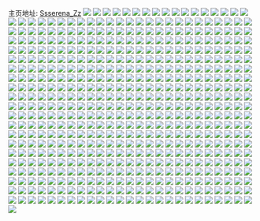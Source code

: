 主页地址: [Ssserena_Zz](https://weibo.com/u/3224315355) 
![](https://wx4.sinaimg.cn/mw2000/c02f25dbly1h9pmorrvfoj22c0340hdv.jpg) 
![](https://wx4.sinaimg.cn/mw2000/c02f25dbly1h9pmpukztej22c0340kjn.jpg) 
![](https://wx4.sinaimg.cn/mw2000/c02f25dbly1h9pmp79uf1j228y2zy4qr.jpg) 
![](https://wx4.sinaimg.cn/mw2000/c02f25dbly1h9pmp1qctaj22c03401kz.jpg) 
![](https://wx4.sinaimg.cn/mw2000/c02f25dbly1h9pmqs7u5yj22eo37k7wk.jpg) 
![](https://wx4.sinaimg.cn/mw2000/c02f25dbly1h9pmpa1glrj22822yr1kz.jpg) 
![](https://wx4.sinaimg.cn/mw2000/c02f25dbly1h9pmoyqtxyj224s2ueb2a.jpg) 
![](https://wx4.sinaimg.cn/mw2000/c02f25dbly1h9pmp4tbfxj22362s8npe.jpg) 
![](https://wx4.sinaimg.cn/mw2000/c02f25dbly1h9pmowcjosj22c03401kz.jpg) 
![](https://wx4.sinaimg.cn/mw2000/c02f25dbly1h9pmoo85kej22c0340qv6.jpg) 
![](https://wx4.sinaimg.cn/mw2000/c02f25dbly1h9pmqohyaej22c03401l0.jpg) 
![](https://wx4.sinaimg.cn/mw2000/c02f25dbly1h9pmqkfwlvj22ax32kx6p.jpg) 
![](https://wx4.sinaimg.cn/mw2000/c02f25dbly1h9pmotu8aij21pc29s7wi.jpg) 
![](https://wx4.sinaimg.cn/mw2000/c02f25dbly1h9pmqe24crj22we26ab2b.jpg) 
![](https://wx4.sinaimg.cn/mw2000/c02f25dbly1h9oki94qylj20u0140ak9.jpg) 
![](https://wx4.sinaimg.cn/mw2000/c02f25dbly1h9okib0j8ej20u0140wo1.jpg) 
![](https://wx4.sinaimg.cn/mw2000/c02f25dbly1h9okibl9spj20u0140447.jpg) 
![](https://wx4.sinaimg.cn/mw2000/c02f25dbly1h9okicadl4j20u0140n4s.jpg) 
![](https://wx4.sinaimg.cn/mw2000/c02f25dbly1h9okidainpj20u0140n6v.jpg) 
![](https://wx4.sinaimg.cn/mw2000/c02f25dbly1h9okie5ux5j20u0140wnw.jpg) 
![](https://wx4.sinaimg.cn/mw2000/c02f25dbly1h9okif11yej20u0140n53.jpg) 
![](https://wx4.sinaimg.cn/mw2000/c02f25dbly1h9okia58nzj20u0140tg0.jpg) 
![](https://wx4.sinaimg.cn/mw2000/c02f25dbly1h9nfq7eywwj20u01407g7.jpg) 
![](https://wx4.sinaimg.cn/mw2000/c02f25dbly1h9nfq818eij20u014149j.jpg) 
![](https://wx4.sinaimg.cn/mw2000/c02f25dbly1h9nfq8n0pej20u0140aia.jpg) 
![](https://wx4.sinaimg.cn/mw2000/c02f25dbly1h9nfq6runpj20u0141n7m.jpg) 
![](https://wx4.sinaimg.cn/mw2000/c02f25dbly1h9nfq96t1wj20u0140jz4.jpg) 
![](https://wx4.sinaimg.cn/mw2000/c02f25dbly1h9ioc9brkqj22822yr7wj.jpg) 
![](https://wx4.sinaimg.cn/mw2000/c02f25dbly1h9iocapdudj21yl2msqv6.jpg) 
![](https://wx4.sinaimg.cn/mw2000/c02f25dbly1h9ioc7er1bj22c03401l0.jpg) 
![](https://wx4.sinaimg.cn/mw2000/c02f25dbly1h9ioccn2a4j228f3051kz.jpg) 
![](https://wx4.sinaimg.cn/mw2000/c02f25dbly1h9ioc55pm7j22c0340qv7.jpg) 
![](https://wx4.sinaimg.cn/mw2000/c02f25dbly1h9ioc33axlj21sc2dsnpd.jpg) 
![](https://wx4.sinaimg.cn/mw2000/c02f25dbly1h9iobzwcj0j22c03407wj.jpg) 
![](https://wx4.sinaimg.cn/mw2000/c02f25dbly1h9ioc2brkhj22c0340u10.jpg) 
![](https://wx4.sinaimg.cn/mw2000/c02f25dbly1h91cc2rbj2j20u0140k3b.jpg) 
![](https://wx4.sinaimg.cn/mw2000/c02f25dbly1h91cc45vcuj20u014048s.jpg) 
![](https://wx4.sinaimg.cn/mw2000/c02f25dbly1h91cc4pt7mj20u0140jyd.jpg) 
![](https://wx4.sinaimg.cn/mw2000/c02f25dbly1h91cc3g5fdj20u0140n6v.jpg) 
![](https://wx4.sinaimg.cn/mw2000/c02f25dbly1h8vi6xzg2xj22c0340qv7.jpg) 
![](https://wx4.sinaimg.cn/mw2000/c02f25dbly1h8vi7cwzpnj22c0340kjn.jpg) 
![](https://wx4.sinaimg.cn/mw2000/c02f25dbly1h8vi7akg5oj22c0340hdv.jpg) 
![](https://wx4.sinaimg.cn/mw2000/c02f25dbly1h8vi743a9fj22232qsnpd.jpg) 
![](https://wx4.sinaimg.cn/mw2000/c02f25dbly1h8vi6yhucvj20yk17jka9.jpg) 
![](https://wx4.sinaimg.cn/mw2000/c02f25dbly1h8vi7344fzj228d2z67wj.jpg) 
![](https://wx4.sinaimg.cn/mw2000/c02f25dbly1h8gr6bq0ukj21k622vu0x.jpg) 
![](https://wx4.sinaimg.cn/mw2000/c02f25dbly1h8gr6a9ingj21r12c2u0x.jpg) 
![](https://wx4.sinaimg.cn/mw2000/c02f25dbly1h84x52zskcj20u0140qav.jpg) 
![](https://wx4.sinaimg.cn/mw2000/c02f25dbly1h84x53gj2xj20u0140jze.jpg) 
![](https://wx4.sinaimg.cn/mw2000/c02f25dbly1h84x55pievj20u0140n4u.jpg) 
![](https://wx4.sinaimg.cn/mw2000/c02f25dbly1h84x558qmjj20u01437ca.jpg) 
![](https://wx4.sinaimg.cn/mw2000/c02f25dbly1h84x56tlcqj20u0148468.jpg) 
![](https://wx4.sinaimg.cn/mw2000/c02f25dbly1h84x56a1nij20u014011k.jpg) 
![](https://wx4.sinaimg.cn/mw2000/c02f25dbly1h82lwq07ppj20u0140tg4.jpg) 
![](https://wx4.sinaimg.cn/mw2000/c02f25dbly1h82lwpdmxzj20u0140jxk.jpg) 
![](https://wx4.sinaimg.cn/mw2000/c02f25dbly1h82lwowocbj20u0140dme.jpg) 
![](https://wx4.sinaimg.cn/mw2000/c02f25dbly1h82lwqjep7j20u0140467.jpg) 
![](https://wx4.sinaimg.cn/mw2000/c02f25dbly1h82lwoith2j20u0140agr.jpg) 
![](https://wx4.sinaimg.cn/mw2000/c02f25dbly1h82lwo6fgqj20u0140q8t.jpg) 
![](https://wx4.sinaimg.cn/mw2000/c02f25dbly1h82lwrf6t2j20u0140q97.jpg) 
![](https://wx4.sinaimg.cn/mw2000/c02f25dbly1h82lwqyk6jj20u0140wkw.jpg) 
![](https://wx4.sinaimg.cn/mw2000/c02f25dbly1h82lwrx8mcj20u01407aj.jpg) 
![](https://wx4.sinaimg.cn/mw2000/c02f25dbly1h7s1bhfdvuj20u014518q.jpg) 
![](https://wx4.sinaimg.cn/mw2000/c02f25dbly1h7s1bs0tm3j20u01471a0.jpg) 
![](https://wx4.sinaimg.cn/mw2000/c02f25dbly1h7s1bzfm2ej20u0149qk0.jpg) 
![](https://wx4.sinaimg.cn/mw2000/c02f25dbly1h7s1be1niej20u0140qfv.jpg) 
![](https://wx4.sinaimg.cn/mw2000/c02f25dbly1h7s1bw0j5yj20u014dh3g.jpg) 
![](https://wx4.sinaimg.cn/mw2000/c02f25dbly1h7s1bms59lj20u014atp8.jpg) 
![](https://wx4.sinaimg.cn/mw2000/c02f25dbly1h7s1baq9k5j20u0140dmo.jpg) 
![](https://wx4.sinaimg.cn/mw2000/c02f25dbly1h7nk2ejh3ij20u014fgwb.jpg) 
![](https://wx4.sinaimg.cn/mw2000/c02f25dbly1h7nk2dtndqj20u014iaks.jpg) 
![](https://wx4.sinaimg.cn/mw2000/c02f25dbly1h7fdwvy3yij20u0140wi3.jpg) 
![](https://wx4.sinaimg.cn/mw2000/c02f25dbly1h7fdwvexc6j20u014dn0n.jpg) 
![](https://wx4.sinaimg.cn/mw2000/c02f25dbly1h7fdzkamrtj20u0145q6u.jpg) 
![](https://wx4.sinaimg.cn/mw2000/c02f25dbly1h7fdwtnj8wj20u01407c8.jpg) 
![](https://wx4.sinaimg.cn/mw2000/c02f25dbly1h7fdwt5g11j20u0140whd.jpg) 
![](https://wx4.sinaimg.cn/mw2000/c02f25dbly1h7fdwul5lyj20u0140n08.jpg) 
![](https://wx4.sinaimg.cn/mw2000/c02f25dbly1h7fdwu3l8gj20u0140ahl.jpg) 
![](https://wx4.sinaimg.cn/mw2000/c02f25dbly1h7c6lhmmdmj23402c01l0.jpg) 
![](https://wx4.sinaimg.cn/mw2000/c02f25dbly1h7c6l0y76zj23402c04qp.jpg) 
![](https://wx4.sinaimg.cn/mw2000/c02f25dbly1h7c6l54z4sj23402c01l0.jpg) 
![](https://wx4.sinaimg.cn/mw2000/c02f25dbly1h7c6l7nf06j22c034pb29.jpg) 
![](https://wx4.sinaimg.cn/mw2000/c02f25dbly1h7c6l32dg4j22c03404qp.jpg) 
![](https://wx4.sinaimg.cn/mw2000/c02f25dbly1h7c6laec5wj22c034p7wk.jpg) 
![](https://wx4.sinaimg.cn/mw2000/c02f25dbly1h7c6ld4pjpj23402c0qv5.jpg) 
![](https://wx4.sinaimg.cn/mw2000/c02f25dbly1h7c6lkibsvj23402d51kx.jpg) 
![](https://wx4.sinaimg.cn/mw2000/c02f25dbly1h756v4u4g2j21sc2ds1kz.jpg) 
![](https://wx4.sinaimg.cn/mw2000/c02f25dbly1h756uotpcoj22c0340kjq.jpg) 
![](https://wx4.sinaimg.cn/mw2000/c02f25dbly1h756vyle24j22c034x1l1.jpg) 
![](https://wx4.sinaimg.cn/mw2000/c02f25dbly1h756uxox4nj22c034pe85.jpg) 
![](https://wx4.sinaimg.cn/mw2000/c02f25dbly1h756vcrjhtj21sc2dsx6q.jpg) 
![](https://wx4.sinaimg.cn/mw2000/c02f25dbly1h756v83smpj22c034p7mw.jpg) 
![](https://wx4.sinaimg.cn/mw2000/c02f25dbly1h756vauyu7j22c0355e1b.jpg) 
![](https://wx4.sinaimg.cn/mw2000/c02f25dbly1h72f8e8buaj22c035dhdt.jpg) 
![](https://wx4.sinaimg.cn/mw2000/c02f25dbly1h72f86b5hwj22a531ih90.jpg) 
![](https://wx4.sinaimg.cn/mw2000/c02f25dbly1h72f89wbrjj22c034lb2d.jpg) 
![](https://wx4.sinaimg.cn/mw2000/c02f25dbly1h72f8hc582j22c035tb2c.jpg) 
![](https://wx4.sinaimg.cn/mw2000/c02f25dbly1h72f8jq5rkj22c034thaz.jpg) 
![](https://wx4.sinaimg.cn/mw2000/c02f25dbly1h72fa0okvyj22c0340b2b.jpg) 
![](https://wx4.sinaimg.cn/mw2000/c02f25dbly1h72f83n9nsj22c0359b29.jpg) 
![](https://wx4.sinaimg.cn/mw2000/c02f25dbly1h72f81xmjhj22682wbzwg.jpg) 
![](https://wx4.sinaimg.cn/mw2000/c02f25dbgy1h6zdhzzw7cj22bp33l4qs.jpg) 
![](https://wx4.sinaimg.cn/mw2000/c02f25dbgy1h6zdhjatu4j22a531jhdw.jpg) 
![](https://wx4.sinaimg.cn/mw2000/c02f25dbgy1h6zdhv83etj22c034hkjo.jpg) 
![](https://wx4.sinaimg.cn/mw2000/c02f25dbgy1h6zdid88ybj22c034pnpg.jpg) 
![](https://wx4.sinaimg.cn/mw2000/c02f25dbgy1h6zdihffloj22c034dkjo.jpg) 
![](https://wx4.sinaimg.cn/mw2000/c02f25dbgy1h6zdikfjcqj21xx2l81ky.jpg) 
![](https://wx4.sinaimg.cn/mw2000/c02f25dbgy1h6zdiqle47j22c034he84.jpg) 
![](https://wx4.sinaimg.cn/mw2000/c02f25dbly1h6mmrkhz3mj22c0340tca.jpg) 
![](https://wx4.sinaimg.cn/mw2000/c02f25dbly1h6mmrgenygj22dc35su0x.jpg) 
![](https://wx4.sinaimg.cn/mw2000/c02f25dbly1h6mmre6s4fj22c0340e82.jpg) 
![](https://wx4.sinaimg.cn/mw2000/c02f25dbly1h6mmrfd3m4j22dc35sx6p.jpg) 
![](https://wx4.sinaimg.cn/mw2000/c02f25dbly1h6mmrhovolj21vg2hx7wh.jpg) 
![](https://wx4.sinaimg.cn/mw2000/c02f25dbly1h6mmrj7dayj22c0340tb6.jpg) 
![](https://wx4.sinaimg.cn/mw2000/c02f25dbly1h6c2jixa7ij22cu35snpd.jpg) 
![](https://wx4.sinaimg.cn/mw2000/c02f25dbly1h6c2jha9csj22cs35shdw.jpg) 
![](https://wx4.sinaimg.cn/mw2000/c02f25dbly1h6c2jkhvpdj22dc35snpd.jpg) 
![](https://wx4.sinaimg.cn/mw2000/c02f25dbly1h6c2jf797ij22c03407wk.jpg) 
![](https://wx4.sinaimg.cn/mw2000/c02f25dbly1h6a04tlsh3j22be340qv5.jpg) 
![](https://wx4.sinaimg.cn/mw2000/c02f25dbly1h6a04nb6ihj22b833zb2a.jpg) 
![](https://wx4.sinaimg.cn/mw2000/c02f25dbly1h6a04sf5w3j225b2v2dra.jpg) 
![](https://wx4.sinaimg.cn/mw2000/c02f25dbly1h6a04k6791j21zj2nd1kz.jpg) 
![](https://wx4.sinaimg.cn/mw2000/c02f25dbly1h6a04ltxnlj22c0340qv5.jpg) 
![](https://wx4.sinaimg.cn/mw2000/c02f25dbly1h6a04ew7o7j22bm33z7wi.jpg) 
![](https://wx4.sinaimg.cn/mw2000/c02f25dbly1h61rwpmvc3j21o2283npd.jpg) 
![](https://wx4.sinaimg.cn/mw2000/c02f25dbly1h61ry1wtznj227l2ydb2b.jpg) 
![](https://wx4.sinaimg.cn/mw2000/c02f25dbly1h61rz3jfihj228x31inpd.jpg) 
![](https://wx4.sinaimg.cn/mw2000/c02f25dbly1h61rx0nb58j22c0340x6p.jpg) 
![](https://wx4.sinaimg.cn/mw2000/c02f25dbly1h61ry8luxtj22c034d7wj.jpg) 
![](https://wx4.sinaimg.cn/mw2000/c02f25dbly1h61rw7fwjij21sc28fe81.jpg) 
![](https://wx4.sinaimg.cn/mw2000/c02f25dbly1h61rzgk5uqj22c034xh9m.jpg) 
![](https://wx4.sinaimg.cn/mw2000/c02f25dbly1h61rz0is38j21r02c0b29.jpg) 
![](https://wx4.sinaimg.cn/mw2000/c02f25dbly1h5p1pxlb1vj20u0148qd0.jpg) 
![](https://wx4.sinaimg.cn/mw2000/c02f25dbly1h5p1ti7hdgj21400u0qb9.jpg) 
![](https://wx4.sinaimg.cn/mw2000/c02f25dbly1h5p1tj5323j20u0140dqj.jpg) 
![](https://wx4.sinaimg.cn/mw2000/c02f25dbly1h5p1pk154oj20u0142k6i.jpg) 
![](https://wx4.sinaimg.cn/mw2000/c02f25dbly1h5p1pkojz0j20u014a144.jpg) 
![](https://wx4.sinaimg.cn/mw2000/c02f25dbly1h5p1plyt19j20u0140gti.jpg) 
![](https://wx4.sinaimg.cn/mw2000/c02f25dbly1h5p1povnoaj20u0140n8w.jpg) 
![](https://wx4.sinaimg.cn/mw2000/c02f25dbly1h5p1piq4hdj20u0146wnw.jpg) 
![](https://wx4.sinaimg.cn/mw2000/c02f25dbly1h5p1pjbsr2j20u0148qc6.jpg) 
![](https://wx4.sinaimg.cn/mw2000/c02f25dbly1h5p1ph77icj20u0146am5.jpg) 
![](https://wx4.sinaimg.cn/mw2000/c02f25dbly1h5p1ppcmn7j20u00u00xt.jpg) 
![](https://wx4.sinaimg.cn/mw2000/c02f25dbly1h5msoxbk74j22c0340u0y.jpg) 
![](https://wx4.sinaimg.cn/mw2000/c02f25dbly1h5mso59akaj22c0340kjm.jpg) 
![](https://wx4.sinaimg.cn/mw2000/c02f25dbly1h5msp7vtxlj22bz340hdu.jpg) 
![](https://wx4.sinaimg.cn/mw2000/c02f25dbly1h5msp0zhw1j22352s51ky.jpg) 
![](https://wx4.sinaimg.cn/mw2000/c02f25dbly1h5msp342moj225n2vh4qq.jpg) 
![](https://wx4.sinaimg.cn/mw2000/c02f25dbly1h5msp4gz4jj224c2ttnpd.jpg) 
![](https://wx4.sinaimg.cn/mw2000/c02f25dbly1h5msosskh1j22c0340npe.jpg) 
![](https://wx4.sinaimg.cn/mw2000/c02f25dbly1h5lpzxpr6kj22ab31rb2b.jpg) 
![](https://wx4.sinaimg.cn/mw2000/c02f25dbly1h5lq0412g6j21sc2dsx6p.jpg) 
![](https://wx4.sinaimg.cn/mw2000/c02f25dbly1h5lq01obk3j226y2xrb2b.jpg) 
![](https://wx4.sinaimg.cn/mw2000/c02f25dbly1h5lq0g4wscj216o1kw1f9.jpg) 
![](https://wx4.sinaimg.cn/mw2000/c02f25dbly1h5lpzugaolj21kw16oh6n.jpg) 
![](https://wx4.sinaimg.cn/mw2000/c02f25dbly1h5lq0hfsqbj21p629lhdt.jpg) 
![](https://wx4.sinaimg.cn/mw2000/c02f25dbly1h5lq284bygj20u0140tkf.jpg) 
![](https://wx4.sinaimg.cn/mw2000/c02f25dbly1h5eoqdhdyqj22652wwu0y.jpg) 
![](https://wx4.sinaimg.cn/mw2000/c02f25dbly1h5eoqc08ehj21zl2nge82.jpg) 
![](https://wx4.sinaimg.cn/mw2000/c02f25dbly1h5eoqax531j21zz2ny1ky.jpg) 
![](https://wx4.sinaimg.cn/mw2000/c02f25dbly1h5eoqj3wqkj21sc2dsu0x.jpg) 
![](https://wx4.sinaimg.cn/mw2000/c02f25dbly1h50mfc3ohfj20u0140wlv.jpg) 
![](https://wx4.sinaimg.cn/mw2000/c02f25dbly1h50mf52uqkj20u0140k18.jpg) 
![](https://wx4.sinaimg.cn/mw2000/c02f25dbly1h50mfdt7g3j20u0140gvq.jpg) 
![](https://wx4.sinaimg.cn/mw2000/c02f25dbly1h50mf34pylj20u0140dph.jpg) 
![](https://wx4.sinaimg.cn/mw2000/c02f25dbly1h50mf3vluaj20u014011d.jpg) 
![](https://wx4.sinaimg.cn/mw2000/c02f25dbly1h50mf6n101j20u014etir.jpg) 
![](https://wx4.sinaimg.cn/mw2000/c02f25dbly1h50mhn3hefj20u014047a.jpg) 
![](https://wx4.sinaimg.cn/mw2000/c02f25dbly1h4qelrvkdlj20u014daiq.jpg) 
![](https://wx4.sinaimg.cn/mw2000/c02f25dbly1h4qeltf3qaj20u0140gsd.jpg) 
![](https://wx4.sinaimg.cn/mw2000/c02f25dbly1h4qelsqqz5j20u0144ajf.jpg) 
![](https://wx4.sinaimg.cn/mw2000/c02f25dbgy1h4idzj4q4lj20u0140k18.jpg) 
![](https://wx4.sinaimg.cn/mw2000/c02f25dbgy1h4idzjqneij20u0140jxp.jpg) 
![](https://wx4.sinaimg.cn/mw2000/c02f25dbgy1h4idzlvzx9j20u0140dom.jpg) 
![](https://wx4.sinaimg.cn/mw2000/c02f25dbgy1h4idzmu2dwj20u014hqbm.jpg) 
![](https://wx4.sinaimg.cn/mw2000/c02f25dbgy1h4idzhszjyj20u014f47o.jpg) 
![](https://wx4.sinaimg.cn/mw2000/c02f25dbgy1h4idznyjfvj20u0140wpz.jpg) 
![](https://wx4.sinaimg.cn/mw2000/c02f25dbgy1h4idzpn68ej20u0140119.jpg) 
![](https://wx4.sinaimg.cn/mw2000/c02f25dbgy1h4idzoshvij20u01407dp.jpg) 
![](https://wx4.sinaimg.cn/mw2000/c02f25dbgy1h4g0opxcimj20u0140ti3.jpg) 
![](https://wx4.sinaimg.cn/mw2000/c02f25dbgy1h4g0orvztbj20u014dk1o.jpg) 
![](https://wx4.sinaimg.cn/mw2000/c02f25dbgy1h4g0otmexkj20u0140tgg.jpg) 
![](https://wx4.sinaimg.cn/mw2000/c02f25dbgy1h4g0oopxcvj20u0140thy.jpg) 
![](https://wx4.sinaimg.cn/mw2000/c02f25dbgy1h4g0onhp4sj20u0140dpz.jpg) 
![](https://wx4.sinaimg.cn/mw2000/c02f25dbgy1h4g0olvpw4j20u014548s.jpg) 
![](https://wx4.sinaimg.cn/mw2000/c02f25dbgy1h4g0ov7vo2j20u01487e8.jpg) 
![](https://wx4.sinaimg.cn/mw2000/c02f25dbgy1h4g0owe9auj20u0140thu.jpg) 
![](https://wx4.sinaimg.cn/mw2000/c02f25dbgy1h4g0oy0aj6j20u0140jym.jpg) 
![](https://wx4.sinaimg.cn/mw2000/c02f25dbly1h494ca9g6pj20u011i450.jpg) 
![](https://wx4.sinaimg.cn/mw2000/c02f25dbly1h494cceee3j20u011iq8i.jpg) 
![](https://wx4.sinaimg.cn/mw2000/c02f25dbly1h494cblxdoj20u011in3e.jpg) 
![](https://wx4.sinaimg.cn/mw2000/c02f25dbly1h494c8ofoqj20u0140guq.jpg) 
![](https://wx4.sinaimg.cn/mw2000/c02f25dbly1h494cjeonmj20u0148jzw.jpg) 
![](https://wx4.sinaimg.cn/mw2000/c02f25dbly1h494ck9wkcj20u0140ai5.jpg) 
![](https://wx4.sinaimg.cn/mw2000/c02f25dbly1h41yqlpgh3j20u0147dmx.jpg) 
![](https://wx4.sinaimg.cn/mw2000/c02f25dbly1h41yqikuduj20u0140akc.jpg) 
![](https://wx4.sinaimg.cn/mw2000/c02f25dbly1h41yqmi0z1j20u0140jxk.jpg) 
![](https://wx4.sinaimg.cn/mw2000/c02f25dbly1h41yqnms03j20u0140dng.jpg) 
![](https://wx4.sinaimg.cn/mw2000/c02f25dbly1h41yqepc9zj20u013zjxo.jpg) 
![](https://wx4.sinaimg.cn/mw2000/c02f25dbly1h41yqflkjej20u0148n3t.jpg) 
![](https://wx4.sinaimg.cn/mw2000/c02f25dbly1h41yqgyscnj20u0140tgi.jpg) 
![](https://wx4.sinaimg.cn/mw2000/c02f25dbly1h41yqjfyi9j20u0147gse.jpg) 
![](https://wx4.sinaimg.cn/mw2000/c02f25dbly1h41yqk7y3pj20u01400xu.jpg) 
![](https://wx4.sinaimg.cn/mw2000/c02f25dbly1h41yqd6tj5j21410u0jz5.jpg) 
![](https://wx4.sinaimg.cn/mw2000/c02f25dbly1h40zixpjkjj22c02x0u0y.jpg) 
![](https://wx4.sinaimg.cn/mw2000/c02f25dbly1h40ziv0jb0j22bz2wykjm.jpg) 
![](https://wx4.sinaimg.cn/mw2000/c02f25dbly1h40zirypztj227a2r3b2a.jpg) 
![](https://wx4.sinaimg.cn/mw2000/c02f25dbly1h40zj5p0cuj22c02x04qq.jpg) 
![](https://wx4.sinaimg.cn/mw2000/c02f25dbly1h40zj09ijzj223y2mxhdu.jpg) 
![](https://wx4.sinaimg.cn/mw2000/c02f25dbly1h40zj3ks12j22c02x0x6r.jpg) 
![](https://wx4.sinaimg.cn/mw2000/c02f25dbly1h40zja5hyij21sc28fhdu.jpg) 
![](https://wx4.sinaimg.cn/mw2000/c02f25dbly1h40zj7rvp0j21w82da4qq.jpg) 
![](https://wx4.sinaimg.cn/mw2000/c02f25dbly1h40zjcas6sj22c0340x6p.jpg) 
![](https://wx4.sinaimg.cn/mw2000/c02f25dbly1h3sz7g5tdhj21pq255u0x.jpg) 
![](https://wx4.sinaimg.cn/mw2000/c02f25dbly1h3sz76u9nzj226l2q8npe.jpg) 
![](https://wx4.sinaimg.cn/mw2000/c02f25dbly1h3sz78feopj229q2u54qr.jpg) 
![](https://wx4.sinaimg.cn/mw2000/c02f25dbly1h3sz79h05kj21pl24zb29.jpg) 
![](https://wx4.sinaimg.cn/mw2000/c02f25dbly1h3sz7b014mj22c02x0u11.jpg) 
![](https://wx4.sinaimg.cn/mw2000/c02f25dbly1h3sz7fe8vvj21py25fu0x.jpg) 
![](https://wx4.sinaimg.cn/mw2000/c02f25dbly1h3sz73wsc7j22c02x0u0y.jpg) 
![](https://wx4.sinaimg.cn/mw2000/c02f25dbly1h3sz728m6ej22c02x0b2d.jpg) 
![](https://wx4.sinaimg.cn/mw2000/c02f25dbly1h3sz7i48ghj22c0340u10.jpg) 
![](https://wx4.sinaimg.cn/mw2000/c02f25dbly1h3sz7519mlj22c02w6qv6.jpg) 
![](https://wx4.sinaimg.cn/mw2000/c02f25dbly1h3sz7d0pv2j22c02x0u10.jpg) 
![](https://wx4.sinaimg.cn/mw2000/c02f25dbly1h3sz7ehdeqj22c02x0npf.jpg) 
![](https://wx4.sinaimg.cn/mw2000/c02f25dbly1h3sz7is8yrj20zk17e7cu.jpg) 
![](https://wx4.sinaimg.cn/mw2000/c02f25dbly1h3kvjgyuvmj225m2vhnpe.jpg) 
![](https://wx4.sinaimg.cn/mw2000/c02f25dbly1h3kvjae0emj220m2otb2a.jpg) 
![](https://wx4.sinaimg.cn/mw2000/c02f25dbly1h3kvjqkt77j2291301b2b.jpg) 
![](https://wx4.sinaimg.cn/mw2000/c02f25dbly1h3kviscshaj22142qju0y.jpg) 
![](https://wx4.sinaimg.cn/mw2000/c02f25dbly1h3kvjzfm6fj21sc2dsqv5.jpg) 
![](https://wx4.sinaimg.cn/mw2000/c02f25dbly1h3kvju6d9tj229v327b2b.jpg) 
![](https://wx4.sinaimg.cn/mw2000/c02f25dbly1h3kvj4qkm7j22b332s1kz.jpg) 
![](https://wx4.sinaimg.cn/mw2000/c02f25dbly1h3kvjxsbnqj22c03401kz.jpg) 
![](https://wx4.sinaimg.cn/mw2000/c02f25dbly1h3kvk72bnrj21qw2bvx6p.jpg) 
![](https://wx4.sinaimg.cn/mw2000/c02f25dbly1h2hhlerl8vj228w2t44qr.jpg) 
![](https://wx4.sinaimg.cn/mw2000/c02f25dbly1h2hhlj9upsj22c02x0npf.jpg) 
![](https://wx4.sinaimg.cn/mw2000/c02f25dbly1h2hhlfozrlj22bf2w9u0y.jpg) 
![](https://wx4.sinaimg.cn/mw2000/c02f25dbly1h2hhlhbh7ej22bn2wjkjm.jpg) 
![](https://wx4.sinaimg.cn/mw2000/c02f25dbly1h2hhljypa5j21sc28fx6p.jpg) 
![](https://wx4.sinaimg.cn/mw2000/c02f25dbly1h2hhli5tq3j226m2q9npd.jpg) 
![](https://wx4.sinaimg.cn/mw2000/c02f25dbly1h2hhlme0e7j21xw2l61ky.jpg) 
![](https://wx4.sinaimg.cn/mw2000/c02f25dbly1h2hhll2hy2j23402c07wj.jpg) 
![](https://wx4.sinaimg.cn/mw2000/c02f25dbly1h2cpgdwgfij20u011ik0i.jpg) 
![](https://wx4.sinaimg.cn/mw2000/c02f25dbly1h2cpgfjvedj20u011i11a.jpg) 
![](https://wx4.sinaimg.cn/mw2000/c02f25dbly1h2cpgemn9cj20u011ina1.jpg) 
![](https://wx4.sinaimg.cn/mw2000/c02f25dbly1h2cpgg4xqvj20u011idnz.jpg) 
![](https://wx4.sinaimg.cn/mw2000/c02f25dbly1h2cpgcojxqj20u011iqc7.jpg) 
![](https://wx4.sinaimg.cn/mw2000/c02f25dbly1h2cpghorpjj20u011iwn8.jpg) 
![](https://wx4.sinaimg.cn/mw2000/c02f25dbly1h2cpgh2h8sj20u011iaip.jpg) 
![](https://wx4.sinaimg.cn/mw2000/c02f25dbly1h1bqi8cpc0j20u011itdx.jpg) 
![](https://wx4.sinaimg.cn/mw2000/c02f25dbly1h1bqi6ssk3j20u011ite3.jpg) 
![](https://wx4.sinaimg.cn/mw2000/c02f25dbly1h1bqi90vspj20u011i46h.jpg) 
![](https://wx4.sinaimg.cn/mw2000/c02f25dbly1h1bqi7uksrj20u011i78g.jpg) 
![](https://wx4.sinaimg.cn/mw2000/c02f25dbly1h1bqi3l7h7j20u011i796.jpg) 
![](https://wx4.sinaimg.cn/mw2000/c02f25dbly1h1bqi7ei2dj20u011i0yw.jpg) 
![](https://wx4.sinaimg.cn/mw2000/c02f25dbly1h1bqi45vcgj20u011idos.jpg) 
![](https://wx4.sinaimg.cn/mw2000/c02f25dbly1h105zdcd1ij20u011iwtk.jpg) 
![](https://wx4.sinaimg.cn/mw2000/c02f25dbly1h105zazhfvj20u011ih1s.jpg) 
![](https://wx4.sinaimg.cn/mw2000/c02f25dbly1h105z9xevrj20u0140tpu.jpg) 
![](https://wx4.sinaimg.cn/mw2000/c02f25dbly1h105zcs264j20u011iaqa.jpg) 
![](https://wx4.sinaimg.cn/mw2000/c02f25dbly1h105zdz9itj20u011ik67.jpg) 
![](https://wx4.sinaimg.cn/mw2000/c02f25dbly1h105zfe1drj20u011ito7.jpg) 
![](https://wx4.sinaimg.cn/mw2000/c02f25dbly1h105zekg6mj20u011i7jl.jpg) 
![](https://wx4.sinaimg.cn/mw2000/c02f25dbly1h105zfysm0j20u011iqjc.jpg) 
![](https://wx4.sinaimg.cn/mw2000/c02f25dbly1h105zgo7k1j20u011iduz.jpg) 
![](https://wx4.sinaimg.cn/mw2000/c02f25dbly1h105zhcnuij20u011i7ev.jpg) 
![](https://wx4.sinaimg.cn/mw2000/c02f25dbly1h0d67w67ewj22c02x0kjm.jpg) 
![](https://wx4.sinaimg.cn/mw2000/c02f25dbly1h0d67tz21lj22bq2wnkjm.jpg) 
![](https://wx4.sinaimg.cn/mw2000/c02f25dbly1h0d67sjzerj22bq340qv5.jpg) 
![](https://wx4.sinaimg.cn/mw2000/c02f25dbly1h0d67z2x6tj22a32ul4qq.jpg) 
![](https://wx4.sinaimg.cn/mw2000/c02f25dbly1h0d67xr0rrj21sc27sx6p.jpg) 
![](https://wx4.sinaimg.cn/mw2000/c02f25dbly1h0d69jpxwij22c02x0x6q.jpg) 
![](https://wx4.sinaimg.cn/mw2000/c02f25dbly1h0d69h7sqoj21b21b34ng.jpg) 
![](https://wx4.sinaimg.cn/mw2000/c02f25dbly1h0d67plrzxj22c02c04qp.jpg) 
![](https://wx4.sinaimg.cn/mw2000/c02f25dbly1h0d69e64njj22bh2wchdw.jpg) 
![](https://wx4.sinaimg.cn/mw2000/c02f25dbly1gy6hj1t5xrj21sc28fqv6.jpg) 
![](https://wx4.sinaimg.cn/mw2000/c02f25dbly1gy6hj48ozrj216o1hc16c.jpg) 
![](https://wx4.sinaimg.cn/mw2000/c02f25dbly1gy6hj2t37ij21pg24thdu.jpg) 
![](https://wx4.sinaimg.cn/mw2000/c02f25dbly1gy6hj3uwmgj22c03401kz.jpg) 
![](https://wx4.sinaimg.cn/mw2000/c02f25dbly1gy6hj56dh1j229q2u5kjm.jpg) 
![](https://wx4.sinaimg.cn/mw2000/c02f25dbly1gy6hj6ddzxj22c02x0qv6.jpg) 
![](https://wx4.sinaimg.cn/mw2000/c02f25dbly1gy6hegufroj224b24be81.jpg) 
![](https://wx4.sinaimg.cn/mw2000/c02f25dbly1gy6hetdxluj225x25xb29.jpg) 
![](https://wx4.sinaimg.cn/mw2000/c02f25dbly1gy6hevlwlgj226a26a1ky.jpg) 
![](https://wx4.sinaimg.cn/mw2000/c02f25dbly1gy6heshaoaj22a52a5hdu.jpg) 
![](https://wx4.sinaimg.cn/mw2000/c02f25dbly1gy6hjxowa9j20u00u0nh9.jpg) 
![](https://wx4.sinaimg.cn/mw2000/c02f25dbly1gy6hepcfkej22c02c0b2a.jpg) 
![](https://wx4.sinaimg.cn/mw2000/c02f25dbly1gy6hf54oc0j22c02c07wi.jpg) 
![](https://wx4.sinaimg.cn/mw2000/c02f25dbly1gy2wut0f61j22c02c0x6q.jpg) 
![](https://wx4.sinaimg.cn/mw2000/c02f25dbly1gy2wurve9rj21it1ieu0x.jpg) 
![](https://wx4.sinaimg.cn/mw2000/c02f25dbly1gy2wusc98hj21m61lqe81.jpg) 
![](https://wx4.sinaimg.cn/mw2000/c02f25dbly1gy2wur7ln0j227h2rcu0x.jpg) 
![](https://wx4.sinaimg.cn/mw2000/c02f25dbly1gy2wuonh0oj227u2rsx6p.jpg) 
![](https://wx4.sinaimg.cn/mw2000/c02f25dbly1gy2wutm5fpj21zn2hju0x.jpg) 
![](https://wx4.sinaimg.cn/mw2000/c02f25dbly1gy2wuncfenj22482nau0z.jpg) 
![](https://wx4.sinaimg.cn/mw2000/c02f25dbly1gy2wwqink5j20pb19146t.jpg) 
![](https://wx4.sinaimg.cn/mw2000/c02f25dbly1gy2wyf4ujrj2267267qv5.jpg) 
![](https://wx4.sinaimg.cn/mw2000/c02f25dbly1gx21bwrsr6j20u011iqbp.jpg) 
![](https://wx4.sinaimg.cn/mw2000/c02f25dbly1gx21bun47aj20u0140ams.jpg) 
![](https://wx4.sinaimg.cn/mw2000/c02f25dbly1gx21bzeqhcj20u0140ton.jpg) 
![](https://wx4.sinaimg.cn/mw2000/c02f25dbly1gx21bxsczwj20u00u0jwk.jpg) 
![](https://wx4.sinaimg.cn/mw2000/c02f25dbly1gx21d8d41tj20u30u0dmg.jpg) 
![](https://wx4.sinaimg.cn/mw2000/c02f25dbly1gx21di9mmmj20u00u0wmt.jpg) 
![](https://wx4.sinaimg.cn/mw2000/c02f25dbly1gx21bvvlmpj20u00u0n6a.jpg) 
![](https://wx4.sinaimg.cn/mw2000/c02f25dbly1gx21fgjevvj20ty0ty7cm.jpg) 
![](https://wx4.sinaimg.cn/mw2000/c02f25dbly1gx21d3lj5tj20u00u0wlf.jpg) 
![](https://wx4.sinaimg.cn/mw2000/003wcTInly1gum2ygok51j60u0140qdg02.jpg) 
![](https://wx4.sinaimg.cn/mw2000/003wcTInly1gum2yyocx8j60u011iqb302.jpg) 
![](https://wx4.sinaimg.cn/mw2000/003wcTInly1gum2yxg7xoj60u011idom02.jpg) 
![](https://wx4.sinaimg.cn/mw2000/003wcTInly1gum2zdhpdzj60u0140guf02.jpg) 
![](https://wx4.sinaimg.cn/mw2000/003wcTInly1gum2ywe7ymj60u011i45502.jpg) 
![](https://wx4.sinaimg.cn/mw2000/003wcTInly1gum2z00hjzj60u0140wlm02.jpg) 
![](https://wx4.sinaimg.cn/mw2000/003wcTInly1gum2yfev3ej60u014046a02.jpg) 
![](https://wx4.sinaimg.cn/mw2000/003wcTInly1gum2z0vfhgj60u00u0gti02.jpg) 
![](https://wx4.sinaimg.cn/mw2000/003wcTInly1gum2z1odljj60u10u0q7z02.jpg) 
![](https://wx4.sinaimg.cn/mw2000/003wcTInly1gucy0y55y9j60u011ijyx02.jpg) 
![](https://wx4.sinaimg.cn/mw2000/003wcTInly1gucy0z8mqkj60u0140n6p02.jpg) 
![](https://wx4.sinaimg.cn/mw2000/003wcTInly1gucy0wk4t2j60u011haih02.jpg) 
![](https://wx4.sinaimg.cn/mw2000/003wcTInly1gucy13iuomj60u011i11o02.jpg) 
![](https://wx4.sinaimg.cn/mw2000/003wcTInly1gucy0zod8cj60u0140n4502.jpg) 
![](https://wx4.sinaimg.cn/mw2000/003wcTInly1gucy15dt2wj60u011igsf02.jpg) 
![](https://wx4.sinaimg.cn/mw2000/003wcTInly1gucy10c4qoj60u0140na002.jpg) 
![](https://wx4.sinaimg.cn/mw2000/003wcTInly1gucy11qa81j60u0140gv002.jpg) 
![](https://wx4.sinaimg.cn/mw2000/003wcTInly1gucy2l3625j60u0140thh02.jpg) 
![](https://wx4.sinaimg.cn/mw2000/c02f25dbly1gtwsfz9wpsj22c02c0e82.jpg) 
![](https://wx4.sinaimg.cn/mw2000/c02f25dbly1gtwsg1mphnj22c02c01ky.jpg) 
![](https://wx4.sinaimg.cn/mw2000/c02f25dbly1gtwsfwyr07j22c02c07wi.jpg) 
![](https://wx4.sinaimg.cn/mw2000/c02f25dbly1gtwsg4g91jj22642pn1ky.jpg) 
![](https://wx4.sinaimg.cn/mw2000/c02f25dbly1gtwsgmpolxj21wv2e2u0y.jpg) 
![](https://wx4.sinaimg.cn/mw2000/c02f25dbly1gtwsgb3gqoj22c02x0b2b.jpg) 
![](https://wx4.sinaimg.cn/mw2000/c02f25dbly1gtwsgp7zidj21kt1ktkjl.jpg) 
![](https://wx4.sinaimg.cn/mw2000/c02f25dbly1gtwshkbtdoj21o01o01ky.jpg) 
![](https://wx4.sinaimg.cn/mw2000/c02f25dbly1gtwshcvsc4j22c02c0npg.jpg) 
![](https://wx4.sinaimg.cn/mw2000/c02f25dbly1gtk23aw659j22bk2wghdv.jpg) 
![](https://wx4.sinaimg.cn/mw2000/c02f25dbly1gtk227wxpbj22bn3407wj.jpg) 
![](https://wx4.sinaimg.cn/mw2000/c02f25dbly1gtk22k5s3tj22bn2wje83.jpg) 
![](https://wx4.sinaimg.cn/mw2000/c02f25dbly1gtk2s48pwvj22bt3401l0.jpg) 
![](https://wx4.sinaimg.cn/mw2000/c02f25dbly1gtk22pfj55j21o01o0b29.jpg) 
![](https://wx4.sinaimg.cn/mw2000/c02f25dbly1gtk2rw9iy5j22bq3401l0.jpg) 
![](https://wx4.sinaimg.cn/mw2000/c02f25dbly1gtk21z2shtj222l2rgx6p.jpg) 
![](https://wx4.sinaimg.cn/mw2000/c02f25dbly1gtk22wvvf9j21xu2l31ky.jpg) 
![](https://wx4.sinaimg.cn/mw2000/c02f25dbly1gtk23i8nswj21xy2l87wi.jpg) 
![](https://wx4.sinaimg.cn/mw2000/c02f25dbly1gtk2s8hd8gj22bf2bf1ky.jpg) 
![](https://wx4.sinaimg.cn/mw2000/c02f25dbly1gtk22bii2oj21o01o0qv5.jpg) 
![](https://wx4.sinaimg.cn/mw2000/c02f25dbly1gtk2sc3353j225b25bkjm.jpg) 
![](https://wx4.sinaimg.cn/mw2000/c02f25dbly1gtk2se73aej22c02c0npe.jpg) 
![](https://wx4.sinaimg.cn/mw2000/c02f25dbly1gtk2sh26bbj22c02c0npe.jpg) 
![](https://wx4.sinaimg.cn/mw2000/c02f25dbly1gtk2sks406j22c02c0qv6.jpg) 
![](https://wx4.sinaimg.cn/mw2000/c02f25dbly1gtec77qnm8j22c02x0b2a.jpg) 
![](https://wx4.sinaimg.cn/mw2000/c02f25dbly1gtec6wvem3j220p2ivnpe.jpg) 
![](https://wx4.sinaimg.cn/mw2000/c02f25dbly1gtec74we24j22652w7x6r.jpg) 
![](https://wx4.sinaimg.cn/mw2000/c02f25dbly1gtec701zczj22c02c0npe.jpg) 
![](https://wx4.sinaimg.cn/mw2000/c02f25dbly1gtec6mc71aj21o01o0b29.jpg) 
![](https://wx4.sinaimg.cn/mw2000/c02f25dbly1gtec844nvgj20u00u0n8k.jpg) 
![](https://wx4.sinaimg.cn/mw2000/c02f25dbly1gtec6tg30ij22c02bz7wk.jpg) 
![](https://wx4.sinaimg.cn/mw2000/c02f25dbly1gtec79mp8wj21mz1mze81.jpg) 
![](https://wx4.sinaimg.cn/mw2000/c02f25dbly1gtec7bwjalj22c02c0u0x.jpg) 
![](https://wx4.sinaimg.cn/mw2000/c02f25dbly1gt8h4wva7uj20u011iqci.jpg) 
![](https://wx4.sinaimg.cn/mw2000/c02f25dbly1gt8h5187drj20u011itj3.jpg) 
![](https://wx4.sinaimg.cn/mw2000/c02f25dbly1gt8h4zhmsqj20u011iaj8.jpg) 
![](https://wx4.sinaimg.cn/mw2000/c02f25dbly1gt8h4uq1g7j20u011igyo.jpg) 
![](https://wx4.sinaimg.cn/mw2000/c02f25dbly1gt8h4yafvnj20u011ithk.jpg) 
![](https://wx4.sinaimg.cn/mw2000/c02f25dbly1gt8h4xn9rej20u011iwoc.jpg) 
![](https://wx4.sinaimg.cn/mw2000/c02f25dbly1gt8h4vnupxj20u011iwon.jpg) 
![](https://wx4.sinaimg.cn/mw2000/c02f25dbly1gt8h52ek8aj20u00u0n3g.jpg) 
![](https://wx4.sinaimg.cn/mw2000/c02f25dbly1gt8h51u1fhj20u00u0wnm.jpg) 
![](https://wx4.sinaimg.cn/mw2000/c02f25dbly1gsy2bwwaoxj226b26bqv5.jpg) 
![](https://wx4.sinaimg.cn/mw2000/c02f25dbly1gsy2btfof2j20u00u0jy1.jpg) 
![](https://wx4.sinaimg.cn/mw2000/c02f25dbly1gsy2brfpgej21o01o0e81.jpg) 
![](https://wx4.sinaimg.cn/mw2000/c02f25dbly1gsy2btto9aj20u00u0jzk.jpg) 
![](https://wx4.sinaimg.cn/mw2000/c02f25dbly1gsy2c3m0gwj22b82d4kjm.jpg) 
![](https://wx4.sinaimg.cn/mw2000/c02f25dbly1gsy2bzqovnj21o01o0npd.jpg) 
![](https://wx4.sinaimg.cn/mw2000/c02f25dbly1gsy2bt3n3tj20u00u0dnl.jpg) 
![](https://wx4.sinaimg.cn/mw2000/c02f25dbly1gsy2dmg9ekj222z22z7wi.jpg) 
![](https://wx4.sinaimg.cn/mw2000/c02f25dbly1gsy2c84j02j22c02c04qr.jpg) 
![](https://wx4.sinaimg.cn/mw2000/c02f25dbgy1grvzp2fen6j20u0140n99.jpg) 
![](https://wx4.sinaimg.cn/mw2000/c02f25dbgy1grvzp205qej20u0140135.jpg) 
![](https://wx4.sinaimg.cn/mw2000/c02f25dbgy1grvzp35tewj20u0140k4b.jpg) 
![](https://wx4.sinaimg.cn/mw2000/c02f25dbgy1grvzp4e0j7j20u00u0gt6.jpg) 
![](https://wx4.sinaimg.cn/mw2000/c02f25dbgy1grvzp3zgfmj20u00u0qao.jpg) 
![](https://wx4.sinaimg.cn/mw2000/c02f25dbgy1grvzz22kthj20u00u0wjv.jpg) 
![](https://wx4.sinaimg.cn/mw2000/c02f25dbgy1grvzp1jn7qj20u011item.jpg) 
![](https://wx4.sinaimg.cn/mw2000/c02f25dbgy1grvzp59f5hj20u00u0wmi.jpg) 
![](https://wx4.sinaimg.cn/mw2000/c02f25dbgy1grvzwyvvzpj20u00u0ag9.jpg) 
![](https://wx4.sinaimg.cn/mw2000/c02f25dbly1gruh3x4tz0j22c02c0qv6.jpg) 
![](https://wx4.sinaimg.cn/mw2000/c02f25dbly1gruh40uy9ej22c02c0qv5.jpg) 
![](https://wx4.sinaimg.cn/mw2000/c02f25dbly1gruh43rrlzj21sc1scqv5.jpg) 
![](https://wx4.sinaimg.cn/mw2000/c02f25dbly1gruh3z1kkdj22c02c0kij.jpg) 
![](https://wx4.sinaimg.cn/mw2000/c02f25dbly1gruh42selcj2282282b2a.jpg) 
![](https://wx4.sinaimg.cn/mw2000/c02f25dbly1gruh3vfy3pj22c02c0b29.jpg) 
![](https://wx4.sinaimg.cn/mw2000/c02f25dbly1grfu08qbuzj22c02x0b2b.jpg) 
![](https://wx4.sinaimg.cn/mw2000/c02f25dbly1grfu05qbxdj22c02x0npe.jpg) 
![](https://wx4.sinaimg.cn/mw2000/c02f25dbly1grftzrppycj22aq2venpe.jpg) 
![](https://wx4.sinaimg.cn/mw2000/c02f25dbly1grfu0cmklyj22c02x0b2b.jpg) 
![](https://wx4.sinaimg.cn/mw2000/c02f25dbly1grftzu9cwsj21yn2gahdu.jpg) 
![](https://wx4.sinaimg.cn/mw2000/c02f25dbly1grftzxd6bvj22c02x0qv7.jpg) 
![](https://wx4.sinaimg.cn/mw2000/c02f25dbly1grfu01gj16j20tu0tu4qp.jpg) 
![](https://wx4.sinaimg.cn/mw2000/c02f25dbly1grfu0oitpsj224e24ee81.jpg) 
![](https://wx4.sinaimg.cn/mw2000/c02f25dbly1grfu0eojr2j22c02c0npe.jpg) 
![](https://wx4.sinaimg.cn/mw2000/c02f25dbly1gq5k96g7o3j22c02c0e82.jpg) 
![](https://wx4.sinaimg.cn/mw2000/c02f25dbly1gq5k98iyxxj22c02c0x6p.jpg) 
![](https://wx4.sinaimg.cn/mw2000/c02f25dbly1gq5k9275lsj22c02c0b2a.jpg) 
![](https://wx4.sinaimg.cn/mw2000/c02f25dbly1gq5k8zyhipj228e28eqv5.jpg) 
![](https://wx4.sinaimg.cn/mw2000/c02f25dbly1gq5k97nfo0j222u2lj4qq.jpg) 
![](https://wx4.sinaimg.cn/mw2000/c02f25dbly1gq5k91829xj227r27r1ky.jpg) 
![](https://wx4.sinaimg.cn/mw2000/c02f25dbly1gq5k9a071vj21uj1uje81.jpg) 
![](https://wx4.sinaimg.cn/mw2000/c02f25dbly1gq5k9ejfjrj22c02c0b29.jpg) 
![](https://wx4.sinaimg.cn/mw2000/c02f25dbly1gq5k8y8feaj22c02c07wh.jpg) 
![](https://wx4.sinaimg.cn/mw2000/c02f25dbly1gq5k9g7th6j22c02c0kjl.jpg) 
![](https://wx4.sinaimg.cn/mw2000/c02f25dbly1gq5k999ys8j21zt1ztnpd.jpg) 
![](https://wx4.sinaimg.cn/mw2000/c02f25dbly1gq5ka3excdj22c02c04qp.jpg) 
![](https://wx4.sinaimg.cn/mw2000/c02f25dbly1gq5k9b8shqj22c02c0npd.jpg) 
![](https://wx4.sinaimg.cn/mw2000/c02f25dbly1gq5k9cw8y9j22c02c0b29.jpg) 
![](https://wx4.sinaimg.cn/mw2000/c02f25dbly1gq5k9ap4fij229b29be81.jpg) 
![](https://wx4.sinaimg.cn/mw2000/c02f25dbly1gpu2a1qhyuj22c02x0hdw.jpg) 
![](https://wx4.sinaimg.cn/mw2000/c02f25dbly1gpu2aj93soj22c0340npe.jpg) 
![](https://wx4.sinaimg.cn/mw2000/c02f25dbly1gpu29vcmdwj22c02x07wk.jpg) 
![](https://wx4.sinaimg.cn/mw2000/c02f25dbly1gpu29ihezgj228c28ckjm.jpg) 
![](https://wx4.sinaimg.cn/mw2000/c02f25dbly1gpu2aamvwfj22c02c04qp.jpg) 
![](https://wx4.sinaimg.cn/mw2000/c02f25dbly1gpu29lai0vj224f24f7wi.jpg) 
![](https://wx4.sinaimg.cn/mw2000/c02f25dbly1gpu29eyqjoj22c03407wj.jpg) 
![](https://wx4.sinaimg.cn/mw2000/c02f25dbly1gpu29opjrsj21zq2hnu0y.jpg) 
![](https://wx4.sinaimg.cn/mw2000/c02f25dbly1gpu2afk3uwj22c0340e83.jpg) 
![](https://wx4.sinaimg.cn/mw2000/c02f25dbly1gpu2a4feiaj22801o0u0x.jpg) 
![](https://wx4.sinaimg.cn/mw2000/c02f25dbly1gpu2b70nz9j22c02x0npd.jpg) 
![](https://wx4.sinaimg.cn/mw2000/c02f25dbly1gpu2a8siypj22801o0npe.jpg) 
![](https://wx4.sinaimg.cn/mw2000/c02f25dbly1gpf0ufm485j212n1ca1i8.jpg) 
![](https://wx4.sinaimg.cn/mw2000/c02f25dbly1gpf0uktyb7j22bs2wqx6q.jpg) 
![](https://wx4.sinaimg.cn/mw2000/c02f25dbly1gpf0ugsa0rj216o1hcnoi.jpg) 
![](https://wx4.sinaimg.cn/mw2000/c02f25dbly1gpf0usyrrhj22c02x0kjl.jpg) 
![](https://wx4.sinaimg.cn/mw2000/c02f25dbly1gpf0uqlqy8j22c02x0u0y.jpg) 
![](https://wx4.sinaimg.cn/mw2000/c02f25dbly1gpf0uedwb4j22c02x0npe.jpg) 
![](https://wx4.sinaimg.cn/mw2000/c02f25dbly1gpf0uxhfbjj216o1hbe59.jpg) 
![](https://wx4.sinaimg.cn/mw2000/c02f25dbly1gpf0uuwahtj20n04b9kjl.jpg) 
![](https://wx4.sinaimg.cn/mw2000/c02f25dbly1gpf0uw6p9tj216o1hckh4.jpg) 
![](https://wx4.sinaimg.cn/mw2000/c02f25dbly1gpf0v6jxgej22c03401ky.jpg) 
![](https://wx4.sinaimg.cn/mw2000/c02f25dbly1gpf0zkjjbhj22c0340u0y.jpg) 
![](https://wx4.sinaimg.cn/mw2000/c02f25dbly1gpf0v0t1wtj22c0340kjm.jpg) 
![](https://wx4.sinaimg.cn/mw2000/c02f25dbly1gpf0v1zfscj22c0340k16.jpg) 
![](https://wx4.sinaimg.cn/mw2000/c02f25dbly1gpf0v34fhhj22c034048r.jpg) 
![](https://wx4.sinaimg.cn/mw2000/c02f25dbly1gpf0xu7fp8j22c0340awv.jpg) 
![](https://wx4.sinaimg.cn/mw2000/c02f25dbly1gpf0xpcgr8j22c0340b29.jpg) 
![](https://wx4.sinaimg.cn/mw2000/c02f25dbly1gpf0xs2dh8j22c0340hdt.jpg) 
![](https://wx4.sinaimg.cn/mw2000/c02f25dbly1gpf0xwia9wj22c03407wh.jpg) 
![](https://wx4.sinaimg.cn/mw2000/c02f25dbly1goqpdj3xwzj20u011idts.jpg) 
![](https://wx4.sinaimg.cn/mw2000/c02f25dbly1goqpdjq9dwj20u011igxe.jpg) 
![](https://wx4.sinaimg.cn/mw2000/c02f25dbly1goqpdkf44yj20u011idsu.jpg) 
![](https://wx4.sinaimg.cn/mw2000/c02f25dbly1goqpdl1dorj20u011iamt.jpg) 
![](https://wx4.sinaimg.cn/mw2000/c02f25dbly1gnueppjr8nj22c02x0e83.jpg) 
![](https://wx4.sinaimg.cn/mw2000/c02f25dbly1gnuephpy2gj22801o0b2a.jpg) 
![](https://wx4.sinaimg.cn/mw2000/c02f25dbly1gnuepkbpqxj227o2rlqv7.jpg) 
![](https://wx4.sinaimg.cn/mw2000/c02f25dbly1gnueprl9q6j22c0340hdv.jpg) 
![](https://wx4.sinaimg.cn/mw2000/c02f25dbly1gnuepiyqtrj22801o0qv6.jpg) 
![](https://wx4.sinaimg.cn/mw2000/c02f25dbly1gnuepcme78j22c02x0x6q.jpg) 
![](https://wx4.sinaimg.cn/mw2000/c02f25dbly1gnuevbdagqj22c0340e82.jpg) 
![](https://wx4.sinaimg.cn/mw2000/c02f25dbly1gnuepsf3bfj22c02c0b29.jpg) 
![](https://wx4.sinaimg.cn/mw2000/c02f25dbly1gnuepgukg5j22c02x0npf.jpg) 
![](https://wx4.sinaimg.cn/mw2000/c02f25dbly1gnuepm2nphj22c02x0hdv.jpg) 
![](https://wx4.sinaimg.cn/mw2000/c02f25dbly1gnuepqjr8ij22801o07wi.jpg) 
![](https://wx4.sinaimg.cn/mw2000/c02f25dbly1gnuepnzqyhj22c02x0hdw.jpg) 
![](https://wx4.sinaimg.cn/mw2000/c02f25dbly1gnuepxz2g5j226h2q31l0.jpg) 
![](https://wx4.sinaimg.cn/mw2000/c02f25dbly1gnuepwaxsdj227h2rcb2c.jpg) 
![](https://wx4.sinaimg.cn/mw2000/c02f25dbly1gnuep9f2fej22c02x04qu.jpg) 
![](https://wx4.sinaimg.cn/mw2000/c02f25dbly1gnud5xkq0mj20u011iwok.jpg) 
![](https://wx4.sinaimg.cn/mw2000/c02f25dbly1gnueir2fa3j20mu0yen6a.jpg) 
![](https://wx4.sinaimg.cn/mw2000/c02f25dbly1gnud5yqwjuj20u011igve.jpg) 
![](https://wx4.sinaimg.cn/mw2000/c02f25dbly1gnud5wcc6bj20u011idol.jpg) 
![](https://wx4.sinaimg.cn/mw2000/c02f25dbly1gnud644x71j20u011in74.jpg) 
![](https://wx4.sinaimg.cn/mw2000/c02f25dbly1gnud630tz0j20u011i7d1.jpg) 
![](https://wx4.sinaimg.cn/mw2000/c02f25dbly1gnud60ert7j20u011idqo.jpg) 
![](https://wx4.sinaimg.cn/mw2000/c02f25dbly1gnud69s86aj20u011iwnw.jpg) 
![](https://wx4.sinaimg.cn/mw2000/c02f25dbly1gnud6anpb8j20u011iq9n.jpg) 
![](https://wx4.sinaimg.cn/mw2000/c02f25dbly1gnhmclu52tj22232kl4qs.jpg) 
![](https://wx4.sinaimg.cn/mw2000/c02f25dbly1gnhmcvxcmhj22bj2wee84.jpg) 
![](https://wx4.sinaimg.cn/mw2000/c02f25dbly1gnhmdceo4kj22b42vwx6t.jpg) 
![](https://wx4.sinaimg.cn/mw2000/c02f25dbly1gnhmdkb39pj22062o8qv6.jpg) 
![](https://wx4.sinaimg.cn/mw2000/c02f25dbly1gnhmdrt3ryj22c0340hdu.jpg) 
![](https://wx4.sinaimg.cn/mw2000/c02f25dbly1gnhmeglcoij22c03407wj.jpg) 
![](https://wx4.sinaimg.cn/mw2000/c02f25dbly1gnhmd3qfsqj22c0340e85.jpg) 
![](https://wx4.sinaimg.cn/mw2000/c02f25dbly1gnhmcqews2j22b92ayx6q.jpg) 
![](https://wx4.sinaimg.cn/mw2000/c02f25dbly1gnhmdg6318j22582ojx6p.jpg) 
![](https://wx4.sinaimg.cn/mw2000/c02f25dbly1gngexdibo1j20mx1bi7um.jpg) 
![](https://wx4.sinaimg.cn/mw2000/c02f25dbly1gkgsxh3rd7j20u00u0qe6.jpg) 
![](https://wx4.sinaimg.cn/mw2000/c02f25dbly1gkgspe8yhkj20u00u0nc7.jpg) 
![](https://wx4.sinaimg.cn/mw2000/c02f25dbly1gkgspdvqnrj20u00u0jz0.jpg) 
![](https://wx4.sinaimg.cn/mw2000/c02f25dbly1gkgsradiojj20u011igw2.jpg) 
![](https://wx4.sinaimg.cn/mw2000/c02f25dbly1gkgsr9wvvsj20u011hasx.jpg) 
![](https://wx4.sinaimg.cn/mw2000/c02f25dbly1gkgspd32iuj20u011ih3r.jpg) 
![](https://wx4.sinaimg.cn/mw2000/c02f25dbly1gkgspelehnj20u014017o.jpg) 
![](https://wx4.sinaimg.cn/mw2000/c02f25dbly1gkgsrar9vxj20u011idsj.jpg) 
![](https://wx4.sinaimg.cn/mw2000/c02f25dbly1gkgsrbdrq1j20u0140dpr.jpg) 
![](https://wx4.sinaimg.cn/mw2000/c02f25dbgy1gk1gbsa7uij20u011iqh5.jpg) 
![](https://wx4.sinaimg.cn/mw2000/c02f25dbgy1gk1gbrs7atj20u011hdpo.jpg) 
![](https://wx4.sinaimg.cn/mw2000/c02f25dbgy1gk1gbsr6h9j20u011idsy.jpg) 
![](https://wx4.sinaimg.cn/mw2000/c02f25dbly1gjp9aj5dmqj20u00u0k41.jpg) 
![](https://wx4.sinaimg.cn/mw2000/c02f25dbgy1gk1gbtunwxj20u00u0gxc.jpg) 
![](https://wx4.sinaimg.cn/mw2000/c02f25dbly1gjp9aw7k55j20u00u0dnh.jpg) 
![](https://wx4.sinaimg.cn/mw2000/c02f25dbgy1gk1gbqsnqaj20u00u0796.jpg) 
![](https://wx4.sinaimg.cn/mw2000/c02f25dbly1gjp9ax9nabj20u011i7aq.jpg) 
![](https://wx4.sinaimg.cn/mw2000/c02f25dbgy1gk1gbt8i48j20u010ygyk.jpg) 
![](https://wx4.sinaimg.cn/mw2000/c02f25dbgy1ghxj5cujwsj222y2rwe82.jpg) 
![](https://wx4.sinaimg.cn/mw2000/c02f25dbgy1ghxj5goq9mj220j2iox6r.jpg) 
![](https://wx4.sinaimg.cn/mw2000/c02f25dbgy1ghxj5e91zgj20rs5sbhdu.jpg) 
![](https://wx4.sinaimg.cn/mw2000/c02f25dbgy1ghxj5bb4syj22c02x04qq.jpg) 
![](https://wx4.sinaimg.cn/mw2000/c02f25dbgy1ghjr7ev5x1j22c02x04qs.jpg) 
![](https://wx4.sinaimg.cn/mw2000/c02f25dbgy1ghjr7h994tj22c02x01kz.jpg) 
![](https://wx4.sinaimg.cn/mw2000/c02f25dbgy1ghjr7inj11j22ax2vnnpe.jpg) 
![](https://wx4.sinaimg.cn/mw2000/c02f25dbgy1ghjr7m10x2j22c0340npf.jpg) 
![](https://wx4.sinaimg.cn/mw2000/c02f25dbgy1ghcr35ckawj21400u0tio.jpg) 
![](https://wx4.sinaimg.cn/mw2000/c02f25dbgy1ghcr365hxrj20zk0qodq0.jpg) 
![](https://wx4.sinaimg.cn/mw2000/c02f25dbgy1ghcr38r0d2j23402c0kjm.jpg) 
![](https://wx4.sinaimg.cn/mw2000/c02f25dbgy1ghcr34umzaj21400u0wpw.jpg) 
![](https://wx4.sinaimg.cn/mw2000/c02f25dbly1ggyya35s5hj22c0340x6q.jpg) 
![](https://wx4.sinaimg.cn/mw2000/c02f25dbly1ggyya4wq29j22c0340npe.jpg) 
![](https://wx4.sinaimg.cn/mw2000/c02f25dbly1gg74r45cg0j22c02c0e82.jpg) 
![](https://wx4.sinaimg.cn/mw2000/c02f25dbly1gg74r9hppej22c02c0b2a.jpg) 
![](https://wx4.sinaimg.cn/mw2000/c02f25dbly1gg74r20429j22c02c0b2a.jpg) 
